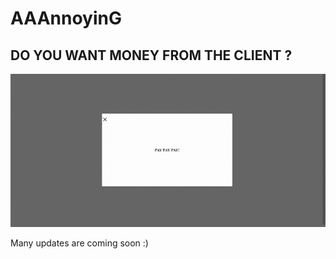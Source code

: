 # AAAnnoyinG

## DO YOU WANT MONEY FROM THE CLIENT ?

![alt text](https://github.com/AAVision/aaannoying/blob/master/aaannoying.gif?raw=true)

Many updates are coming soon :)

